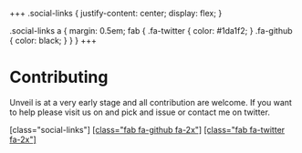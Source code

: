 +++
.social-links {
    justify-content: center;
    display: flex;
}

.social-links a {
    margin: 0.5em;
    fab {
        .fa-twitter {
            color: #1da1f2;
        }
        .fa-github {
            color: black;
        }
    }
}
+++
# Contributing

Unveil is at a very early stage and all contribution are welcome. 
If you want to help please visit us on and pick and issue or contact me on twitter.

[class="social-links"]
[[class="fab fa-github fa-2x"]](https://github.com/oknozor/unveil-rs)
[[class="fab fa-twitter fa-2x"]](https://twitter.com/AfkTartine)
